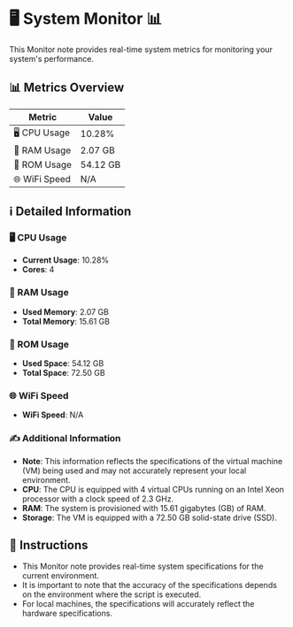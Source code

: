 
# 🖥️ System Monitor 📊

This Monitor note provides real-time system metrics for monitoring your system's performance.

## 📊 Metrics Overview

| Metric                    | Value             |
| ------------------------- | ----------------- |
| 🖥️ CPU Usage              | 10.28%       |
| 💾 RAM Usage              | 2.07 GB       |
| 💽 ROM Usage              | 54.12 GB       |
| 🌐 WiFi Speed             | N/A      |

## ℹ️ Detailed Information

### 🖥️ CPU Usage

- **Current Usage**: 10.28%
- **Cores**: 4

### 💾 RAM Usage

- **Used Memory**: 2.07 GB
- **Total Memory**: 15.61 GB

### 💽 ROM Usage

- **Used Space**: 54.12 GB
- **Total Space**: 72.50 GB

### 🌐 WiFi Speed

- **WiFi Speed**: N/A


### ✍️ Additional Information

- **Note**: This information reflects the specifications of the virtual machine (VM) being used and may not accurately represent your local environment.
- **CPU**: The CPU is equipped with  4 virtual CPUs running on an Intel Xeon processor with a clock speed of 2.3 GHz.
- **RAM**: The system is provisioned with 15.61 gigabytes (GB) of RAM.
- **Storage**: The VM is equipped with a 72.50 GB solid-state drive (SSD).

## 📝 Instructions

- This Monitor note provides real-time system specifications for the current environment.
- It is important to note that the accuracy of the specifications depends on the environment where the script is executed.
- For local machines, the specifications will accurately reflect the hardware specifications.
